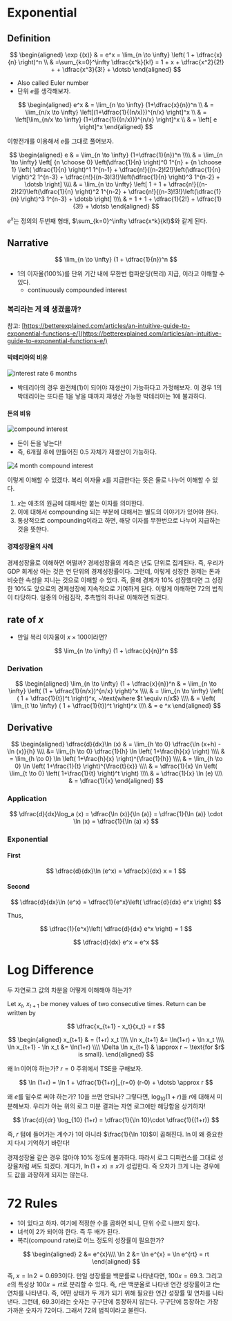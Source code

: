 
# Exponential 

## Definition 

$$
\begin{aligned}
\exp {(x)} & = e^x = \lim_{n \to \infty} \left( 1 + \dfrac{x}{n} \right)^n \\ 
& =\sum_{k=0}^\infty \dfrac{x^k}{k!} = 1 + x + \dfrac{x^2}{2!} + + \dfrac{x^3}{3!} + \dotsb
\end{aligned}
$$

* Also called Euler number 
* 단위 $e$를 생각해보자. 

$$
\begin{aligned}
e^x & = \lim_{n \to \infty} (1+\dfrac{x}{n})^n \\
& =  \lim_{n/x \to \infty} \left[(1+\dfrac{1}{(n/x)})^{n/x} \right]^x \\
& =  \left[\lim_{n/x \to \infty} (1+\dfrac{1}{(n/x)})^{n/x} \right]^x \\
& =  \left[ e \right]^x 
\end{aligned}
$$

이항전개를 이용해서 $e$를 그대로 풀어보자. 

$$
\begin{aligned}
e & = \lim_{n \to \infty} (1+\dfrac{1}{n})^n \\\\
& = \lim_{n \to \infty} \left[ {n \choose 0} \left(\dfrac{1}{n} \right)^0 1^{n}  +  {n \choose 1} \left( \dfrac{1}{n} \right)^1 1^{n-1}   + \dfrac{n!}{(n-2)!2!}\left(\dfrac{1}{n} \right)^2 1^{n-3} + 
 \dfrac{n!}{(n-3)!3!}\left(\dfrac{1}{n} \right)^3 1^{n-2} + \dotsb \right] \\\\
& = \lim_{n \to \infty} \left[ 1 + 1 + \dfrac{n!}{(n-2)!2!}\left(\dfrac{1}{n} \right)^2 1^{n-2} + 
 \dfrac{n!}{(n-3)!3!}\left(\dfrac{1}{n} \right)^3 1^{n-3} + \dotsb \right] \\\\
& = 1 + 1 + \dfrac{1}{2!} + 
 \dfrac{1}{3!} +  
\dotsb 
\end{aligned}
$$

$e^x$는 정의의 두번째 형태, $\sum_{k=0}^\infty \dfrac{x^k}{k!}$와 같게 된다. 

## Narrative 

$$
\lim_{n \to \infty} (1 + \dfrac{1}{n})^n
$$

* 1의 이자율(100%)를 단위 기간 내에 무한번 컴파운딩(복리) 지급, 이라고 이해할 수 있다. 
	+ continuously compounded interest 

### 복리라는 게 왜 생겼을까? 

참고: [https://betterexplained.com/articles/an-intuitive-guide-to-exponential-functions-e/](https://betterexplained.com/articles/an-intuitive-guide-to-exponential-functions-e/)


#### 박테리아의 비유 

![interest rate 6 months](https://betterexplained.com/wp-content/uploads/math/e/growth_interest_6_months.png)

* 박테리아의 경우 완전체(1)이 되어야 재생산이 가능하다고 가정해보자. 이 경우 1의 박테리아는 또다른 1을 낳을 때까지 재생산 가능한 박테리아는 1에 불과하다. 

#### 돈의 비유 

![compound interest](https://betterexplained.com/wp-content/uploads/math/e/growth_interest_6_months_compound.png)

* 돈이 돈을 낳는다!
* 즉, 6개월 후에 만들어진 0.5 자체가 재생산이 가능하다. 

![4  month compound interest](https://betterexplained.com/wp-content/uploads/math/e/growth_interest_4_months_compound.png)

이렇게 이해할 수 있겠다. 복리 이자율 $x$를 지급한다는 뜻은 둘로 나누어 이해할 수 있다. 

1. $x$는 애초의 원금에 대해서만 붙는 이자를 의미한다. 
2. 이에 대해서 compounding 되는 부분에 대해서는 별도의 이야기가 있어야 한다. 
3. 통상적으로 compounding이라고 하면, 해당 이자를 무한번으로 나누어 지급하는 것을 뜻한다. 

#### 경제성장율의 사례 

경제성장율로 이해하면 어떨까? 경제성장율의 계측은 년도 단위로 집계된다. 즉, 우리가 GDP 회계상 아는 것은 연 단위의 경제성장률이다. 그런데, 이렇게 성장한 경제는 돈과 비슷한 속성을 지니는 것으로 이해할 수 있다. 즉, 올해 경제가 10% 성장했다면 그 성장한 10%도 앞으로의 경제성장에 지속적으로 기여하게 된다. 
이렇게 이해하면 72의 법칙이 타당하다. 일종의 어림짐작, 추측법의 하나로 이해하면 되겠다. 


## rate of $x$

* 만일 복리 이자율이 $x \times 100$이라면? 

$$
\lim_{n \to \infty} (1 + \dfrac{x}{n})^n
$$

### Derivation 

$$
\begin{aligned}
\lim_{n \to \infty} (1 + \dfrac{x}{n})^n   & = \lim_{n \to \infty} \left( (1 + \dfrac{1}{n/x})^{n/x} \right)^x \\\\
& = \lim_{n \to \infty} \left( ( 1 + \dfrac{1}{t})^t \right)^x, ~\text{where $t \equiv n/x$} \\\\
& = \left( \lim_{t \to \infty} ( 1 + \dfrac{1}{t})^t \right)^x \\\\
& =  e ^x
\end{aligned}
$$

## Derivative 

$$
\begin{aligned}
\dfrac{d}{dx}\ln (x) & = \lim_{h \to 0} \dfrac{\ln (x+h) - \ln (x)}{h} \\\\
&=  \lim_{h \to 0} \dfrac{1}{h} \ln \left( 1+\frac{h}{x} \right) \\\\
& =  \lim_{h \to 0} \ln 
\left( 1+\frac{h}{x} \right)^{\frac{1}{h}} \\\\
& =  \lim_{h \to 0} \ln \left( 1+\frac{1}{t} \right)^{\frac{t}{x}} \\\\
& = \dfrac{1}{x} \ln \left( \lim_{t \to 0} \left( 1+\frac{1}{t} \right)^t \right) \\\\
& = \dfrac{1}{x} \ln (e) \\\\
& = \dfrac{1}{x}
\end{aligned}
$$

### Application 

$$
\dfrac{d}{dx}\log_a (x) = \dfrac{\ln (x)}{\ln (a)} = \dfrac{1}{\ln (a)} \cdot \ln (x) = \dfrac{1}{\ln (a) x}
$$

### Exponential 

#### First 

$$
\dfrac{d}{dx}\ln (e^x) = \dfrac{x}{dx} x = 1 
$$

#### Second 

$$
\dfrac{d}{dx}\ln (e^x) = \dfrac{1}{e^x}\left( \dfrac{d}{dx} e^x \right)
$$

Thus, 

$$
\dfrac{1}{e^x}\left( \dfrac{d}{dx} e^x \right) = 1
$$

$$
\dfrac{d}{dx} e^x = e^x
$$

# Log Difference 

두 자연로그 값의 차분을 어떻게 이해해야 하는가? 

Let $x_t$, $x_{t+1}$ be money values of two consecutive times. Return can be written by 

$$
\dfrac{x_{t+1} - x_t}{x_t}  = r
$$

$$
\begin{aligned}
x_{t+1} & = (1+r) x_t \\\\
\ln x_{t+1} &= \ln(1+r) + \ln x_t \\\\
\ln x_{t+1} - \ln x_t &= \ln(1+r) \\\\
\Delta \ln x_{t+1} & \approx r ~ \text{for $r$ is small}.
\end{aligned}
$$

왜 $\ln$이어야 하는가? $r=0$ 주위에서 TSE을 구해보자. 

$$
\ln (1+r) = \ln 1 + \dfrac{1}{1+r}|_{r=0} (r-0)  + \dotsb \approx r
$$

왜 $e$를 밑수로 써야 하는가? 10을 쓰면 안되나? 그렇다면, $\log_{10} (1+r)$을 $r$에 대해서 미분해보자. 우리가 아는 위의 로그 미분 결과는 자연 로그에만 해당함을 상기하자! 

$$
\frac{d}{dr} \log_{10} (1+r) = \dfrac{1}{\ln 10}\cdot \dfrac{1}{(1+r)} 
$$

즉, $r$ 텀에 들어가는 계수가 1이 아니라 $\frac{1}{\ln 10}$이 곱해진다. $\ln$이 왜 중요한지 다시 기억하기 바란다! 

경제성장율 같은 경우 많아야 10% 정도에 불과하다. 따라서 로그 디퍼런스를 그대로 성장율처럼 써도 되겠다. 게다가, $\ln (1+x) \leq x$가 성립한다. 즉 오차가 크게 나는 경우에도 값을 과장하게 되지는 않는다. 

# 72 Rules 

- 1이 있다고 하자. 여기에 적정한 수를 곱하면 되니, 단위 수로 나쁘지 않다. 
- 녀석이 2가 되어야 한다. 즉 두 배가 된다. 
- 복리(compound rate)로 어느 정도의 성장률이 필요한가? 

$$
\begin{aligned}
2 &= e^{x}\\\\
\ln 2 &= \ln e^{x} = \ln e^{rt} = rt
\end{aligned}
$$

즉, $x = \ln 2 = 0.693$이다. 만일 성장률을 백분률로 나타낸다면, $100 x = 69.3$. 그리고 $e$의 특성상  $100x = rt$로 분리할 수 있다. 즉, $r$은 백분율로 나타낸 연간 성장률이고 $t$는 연차를 나타낸다. 즉, 어떤 상태가 두 개가 되기 위해 필요한 연간 성장률 및 연차를 나타낸다. 그런데, 69.3이라는 숫자는 구구단에 등장하지 않는다. 구구단에 등장하는 가장 가까운 숫자가 72이다. 그래서 72의 법칙이라고 불린다. 
<!--stackedit_data:
eyJoaXN0b3J5IjpbLTIwOTk4MjY5NDMsMjIzNzI2NzM2LC0zNT
gxODg3ODQsNTQ4NTgwMjM2LC03MTIwMjA0MTgsLTc0NTE0MzU4
MywtODIyMTM5MTI2LDE0MzM5MzMwMjYsNzEwNTkxNzE1LDM2Mz
E0OTQ3NywzODA1MjY4ODAsLTE5MzE4MjY1ODQsMTQzNzAyMDAw
NywxNjQxNDAzMjc1LC0xMTE0OTcwOTI5LC0yMTQyMTA0MDAzLD
E3MDQ3Njg2OTMsLTgzMTA1NjY1MCwxNDQ2NDk3OTM4XX0=
-->